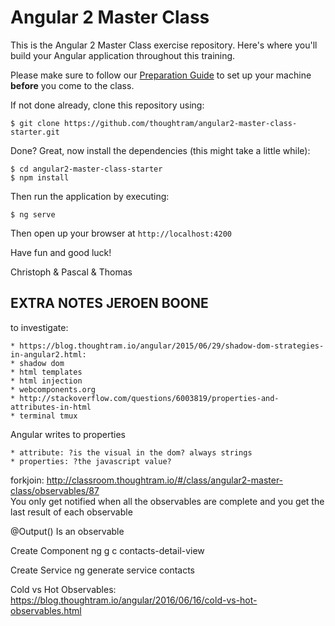 # Angular 2 Master Class

This is the Angular 2 Master Class exercise repository. Here's where you'll build your Angular application throughout this training.

Please make sure to follow our [Preparation Guide](http://thoughtram.io/prepare-for-your-training.html) to set up your machine **before** you come to the class.

If not done already, clone this repository using:

```
$ git clone https://github.com/thoughtram/angular2-master-class-starter.git
```

Done? Great, now install the dependencies (this might take a little while):

```
$ cd angular2-master-class-starter
$ npm install
```

Then run the application by executing:

```
$ ng serve
```

Then open up your browser at `http://localhost:4200`

Have fun and good luck!

Christoph & Pascal & Thomas



## EXTRA NOTES JEROEN BOONE

to investigate: 

	* https://blog.thoughtram.io/angular/2015/06/29/shadow-dom-strategies-in-angular2.html:
	* shadow dom
	* html templates
	* html injection
	* webcomponents.org
	* http://stackoverflow.com/questions/6003819/properties-and-attributes-in-html
	* terminal tmux


Angular writes to properties

	* attribute: ?is the visual in the dom? always strings
	* properties: ?the javascript value?


forkjoin: http://classroom.thoughtram.io/#/class/angular2-master-class/observables/87 <br>
You only get notified when all the observables are complete and you get the last result of each observable

@Output()
Is an observable

Create Component
ng g c contacts-detail-view

Create Service
ng generate service contacts

Cold vs Hot Observables: https://blog.thoughtram.io/angular/2016/06/16/cold-vs-hot-observables.html


